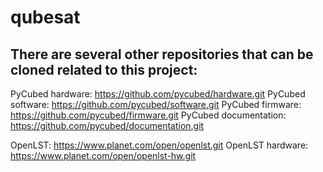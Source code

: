 # qubesat

## There are several other repositories that can be cloned related to this project:
PyCubed hardware: https://github.com/pycubed/hardware.git
PyCubed software: https://github.com/pycubed/software.git
PyCubed firmware: https://github.com/pycubed/firmware.git
PyCubed documentation: https://github.com/pycubed/documentation.git

OpenLST: https://www.planet.com/open/openlst.git
OpenLST hardware: https://www.planet.com/open/openlst-hw.git

